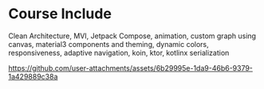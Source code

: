 # Course Include
Clean Architecture, MVI, Jetpack Compose, animation, custom graph using canvas, material3 components and  theming, dynamic colors, responsiveness, adaptive navigation, koin, ktor, kotlinx serialization

https://github.com/user-attachments/assets/6b29995e-1da9-46b6-9379-1a429889c38a
